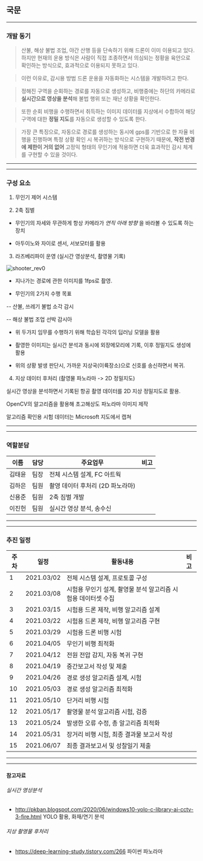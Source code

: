 







## 국문




---
### 개발 동기
> 산불, 해상 불법 조업, 야간 산행 등을 단속하기 위해 드론이 이미 이용되고 있다. 하지만 현재의 운용 방식은 사람이 직접 조종하면서 의심되는 정황을 육안으로 확인하는 방식으로, 효과적으로 이용되지 못하고 있다.

>  이런 이유로, 감시용 방범 드론 운용을 자동화하는 시스템을 개발하려고 한다.

> 정해진 구역을 순회하는 경로를 자동으로 생성하고, 비행중에는 하단의 카메라로 **실시간으로 영상을 분석**해 불법 행위 또는 재난 상황을 확인한다.

> 또한 순회 비행을 수행하면서 취득하는 이미지 데이터를 지상에서 수합하여 해당 구역에 대한 **정밀 지도**를 자동으로 생성할 수 있도록 한다.

> 가장 큰 특징으로, 자동으로 경로를 생성하는 동시에 gps를 기반으로 한 자율 비행을 진행하며 특정 상황 확인 시 복귀하는 방식으로 구현하기 때문에, **작전 반경에 제한이 거의 없어** 고정익 형태의 무인기에 적용하면 더욱 효과적인 감시 체계를 구현할 수 있을 것이다.
---




---
### 구성 요소
1. 무인기 제어 시스템



2. 2축 짐벌

- 무인기의 자세와 무관하게 항상 카메라가 *연직 아래 방향* 을 바라볼 수 있도록 하는 장치

- 아두이노와 자이로 센서, 서보모터를 활용


3. 라즈베리파이 운영 (실시간 영상분석, 촬영물 기록)

![shooter_rev0](https://user-images.githubusercontent.com/52745064/104879843-f16d2200-59a1-11eb-8994-50cbca7b4714.png)

- 지나가는 경로에 관한 이미지를 1fps로 촬영.

- 무인기의 2가지 수행 목표

-- 산불, 쓰레기 불법 소각 감시

-- 해상 불법 조업 선박 감시아

- 위 두가지 임무를 수행하기 위해 학습된 각각의 딥러닝 모델을 활용

- 촬영한 이미지는 실시간 분석과 동시에 외장메모리에 기록, 이후 정밀지도 생성에 활용

- 위의 상황 발생 판단시, 가까운 지상국(이륙장소)으로 신호를 송신하면서 복귀.



4. 지상 데이터 후처리 (촬영물 파노라마 -> 2D 정밀지도)

실시간 영상을 분석하면서 기록된 항공 촬영 데이터를 2D 지상 정밀지도로 활용.

OpenCV의 알고리즘을 활용해 초고해상도 파노라마 이미지 제작

알고리즘 확인용 시험 데이터는 Microsoft 지도에서 캡쳐

---





---
### 역할분담
| 이름 | 담당 | 주요업무 | 비고 |
| - | - | - | - |
| 김태윤 | 팀장 | 전체 시스템 설계, FC 아트웍 | |
| 김하은 | 팀원 | 촬영 데이터 후처리 (2D 파노라마) | |
| 신용준 | 팀원 | 2축 짐벌 개발 | |
| 이진헌 | 팀원 | 실시간 영상 분석, 송수신 | |
---





---
### 추진 일정
| 주차 | 일정 | 활동내용 | 비고 |
| - | - | - | -|
| 1 | 2021.03/02 | 전체 시스템 설계, 프로토콜 구성 |
| 2 | 2021.03/08 | 시험용 무인기 설계, 촬영물 분석 알고리즘 시험용 데이터셋 수집
| 3 | 2021.03/15 | 시험용 드론 제작, 비행 알고리즘 설계
| 4 | 2021.03/22 | 시험용 드론 제작, 비행 알고리즘 구현
| 5 | 2021.03/29 | 시험용 드론 비행 시험
| 6 | 2021.04/05 | 무인기 비행 최적화
| 7 | 2021.04/12 | 전원 전압 감지, 자동 복귀 구현
| 8 | 2021.04/19 | 중간보고서 작성 및 제출
| 9 | 2021.04/26 | 경로 생성 알고리즘 설계, 시험
| 10 | 2021.05/03 | 경로 생성 알고리즘 최적화
| 11 | 2021.05/10 | 단거리 비행 시험
| 12 | 2021.05/17 | 촬영물 분석 알고리즘 시험, 검증
| 13 | 2021.05/24 | 발생한 오류 수정, 총 알고리즘 최적화
| 14 | 2021.05/31 | 장거리 비행 시험, 최종 결과물 보고서 작성
| 15 | 2021.06/07 | 최종 결과보고서 및 성찰일기 제출
---




---
#### 참고자료
###### 실시간 영상분석
* http://pkban.blogspot.com/2020/06/windows10-yolo-c-library-ai-cctv-3-fire.html YOLO 활용, 화재/연기 분석

###### 지상 촬영물 후처리
* https://deep-learning-study.tistory.com/266 파이썬 파노라마



